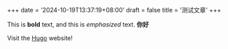 +++
date = '2024-10-19T13:37:19+08:00'
draft = false
title = '测试文章'
+++

This is **bold** text, and this is *emphasized* text.
**你好**

Visit the [Hugo](https://gohugo.io) website!